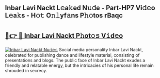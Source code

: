 ## Inbar Lavi Nackt L𝚎a𝚔ed N𝚞𝚍e - Part-HP7 Vi𝚍𝚎o L𝚎a𝚔s - H𝚘𝚝 O𝚗𝚕yf𝚊ns P𝚑𝚘tos rBaqc

# <h2><a href="http://kfd6ic6.oniu.top/?m=Inbar+Lavi+Nackt">🔗👉 🔴 Inbar Lavi Nackt P𝚑ot𝚘𝚜 V𝚒d𝚎o</a></h2>

[![Inbar Lavi Nackt Nu𝚍e𝚜](https://i.imgur.com/0qMVB7G.gif)](http://kfd6ic6.oniu.top/?m=Inbar+Lavi+Nackt)
Social media personality Inbar Lavi Nackt, celebrated for publishing dance and lifestyle material, consisting of presentations and blogs. The public face of Inbar Lavi Nackt exudes a friendly and relatable energy, but the intricacies of his personal life remain shrouded in secrecy.  
